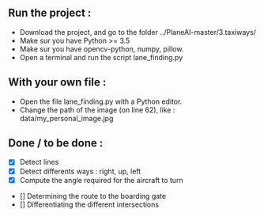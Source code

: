 ## Run the project :  
- Download the project, and go to the folder ../PlaneAI-master/3.taxiways/  
- Make sur you have Python >= 3.5  
- Make sur you have opencv-python, numpy, pillow.  
- Open a terminal and run the script lane_finding.py  

## With your own file :  
- Open the file lane_finding.py with a Python editor.  
- Change the path of the image (on line 62), like : data/my_personal_image.jpg  

## Done / to be done :  

- [x] Detect lines  
- [x] Detect differents ways : right, up, left  
- [x] Compute the angle required for the aircraft to turn  
- [] Determining the route to the boarding gate  
- [] Differentiating the different intersections  
